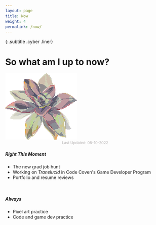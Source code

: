 ```yaml
---
layout: page
title: Now
weight: 4
permalink: /now/
---
```


{:.subtitle .cyber .liner}
# So what am I up to now?

<div class="pixel-div quick-info-grid" id="now-box">
    <!-- Right Now -->
    <div class="grid-item">
        <img class="vertical-center" src="../assets/img/common/succulent.png">
        <p style="text-align:center;color:#746e6e;opacity:0.5;font-size:smaller;margin:0;">Last Updated: 08-10-2022</p>
    </div>
    <div class="grid-item spacer"></div>
    <div class="grid-item">
        <h5 class="cyber info-subtitle">Right This Moment</h5>
        <ul id="now-list">
            <li>The new grad job hunt</li>
            <li>Working on <em>Translucid</em> in Code Coven's Game Developer Program</li>
            <li>Portfolio and resume reviews</li>
        </ul>
        <br>
        <!-- Forever -->
        <h5 class="cyber info-subtitle">Always</h5>
        <ul id="forever-list">
            <li>Pixel art practice</li>
            <li>Code and game dev practice</li>
        </ul>
    </div>
</div>